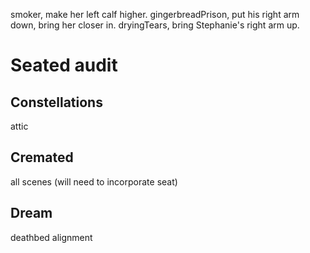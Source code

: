 smoker, make her left calf higher.
gingerbreadPrison, put his right arm down, bring her closer in.
dryingTears, bring Stephanie's right arm up.

# Seated audit

## Constellations
attic

## Cremated
all scenes
(will need to incorporate seat)

## Dream
deathbed alignment